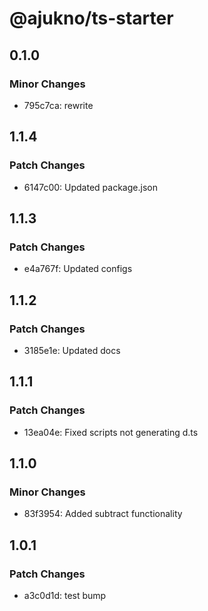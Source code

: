 # @ajukno/ts-starter

## 0.1.0

### Minor Changes

- 795c7ca: rewrite

## 1.1.4

### Patch Changes

- 6147c00: Updated package.json

## 1.1.3

### Patch Changes

- e4a767f: Updated configs

## 1.1.2

### Patch Changes

- 3185e1e: Updated docs

## 1.1.1

### Patch Changes

- 13ea04e: Fixed scripts not generating d.ts

## 1.1.0

### Minor Changes

- 83f3954: Added subtract functionality

## 1.0.1

### Patch Changes

- a3c0d1d: test bump
